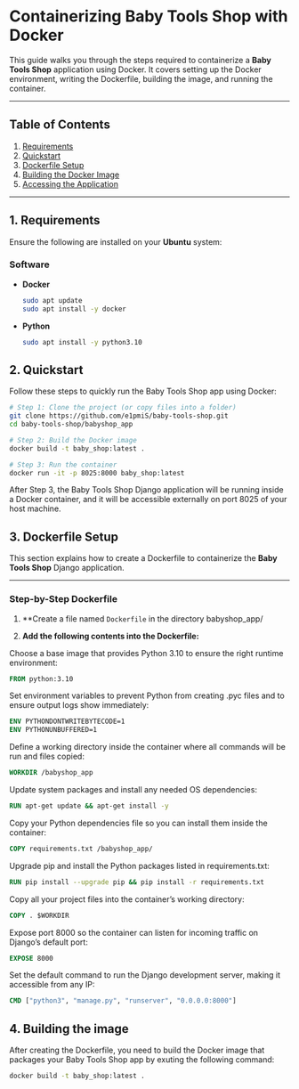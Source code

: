 # Containerizing Baby Tools Shop with Docker

This guide walks you through the steps required to containerize a **Baby Tools Shop** application using Docker. It covers setting up the Docker environment, writing the Dockerfile, building the image, and running the container.

---

## Table of Contents

1. [Requirements](#requirements)  
2. [Quickstart](#quickstart)   
3. [Dockerfile Setup](#dockerfile-setup)   
4. [Building the Docker Image](#building-the-docker-image)  
5. [Accessing the Application](#accessing-the-application)  

---

## 1. Requirements

Ensure the following are installed on your **Ubuntu** system:

### Software

- **Docker**  
  ```bash
  sudo apt update
  sudo apt install -y docker
    ```
  
- **Python**  
  ```bash
  sudo apt install -y python3.10
    ```
## 2. Quickstart 

Follow these steps to quickly run the Baby Tools Shop app using Docker:

```bash
# Step 1: Clone the project (or copy files into a folder)
git clone https://github.com/e1pmiS/baby-tools-shop.git
cd baby-tools-shop/babyshop_app

# Step 2: Build the Docker image
docker build -t baby_shop:latest .

# Step 3: Run the container
docker run -it -p 8025:8000 baby_shop:latest
```

After Step 3, the Baby Tools Shop Django application will be running inside a Docker container, and it will be accessible externally on port 8025 of your host machine.

## 3. Dockerfile Setup

This section explains how to create a Dockerfile to containerize the **Baby Tools Shop** Django application.

---

### Step-by-Step Dockerfile

1. **Create a file named `Dockerfile` in the directory babyshop_app/

2. **Add the following contents into the Dockerfile:**

Choose a base image that provides Python 3.10 to ensure the right runtime environment:

```Dockerfile
FROM python:3.10
```

Set environment variables to prevent Python from creating .pyc files and to ensure output logs show immediately:

```Dockerfile
ENV PYTHONDONTWRITEBYTECODE=1
ENV PYTHONUNBUFFERED=1
```

Define a working directory inside the container where all commands will be run and files copied:

```Dockerfile
WORKDIR /babyshop_app
```

Update system packages and install any needed OS dependencies:

```Dockerfile
RUN apt-get update && apt-get install -y
```

Copy your Python dependencies file so you can install them inside the container:

```Dockerfile
COPY requirements.txt /babyshop_app/
```

Upgrade pip and install the Python packages listed in requirements.txt:

```Dockerfile
RUN pip install --upgrade pip && pip install -r requirements.txt
```

Copy all your project files into the container’s working directory:

```Dockerfile
COPY . $WORKDIR
```

Expose port 8000 so the container can listen for incoming traffic on Django’s default port:

```Dockerfile
EXPOSE 8000
```

Set the default command to run the Django development server, making it accessible from any IP:

```Dockerfile
CMD ["python3", "manage.py", "runserver", "0.0.0.0:8000"]
```

## 4. Building the image

After creating the Dockerfile, you need to build the Docker image that packages your Baby Tools Shop app by exuting the following command:

```Bash
docker build -t baby_shop:latest .
```